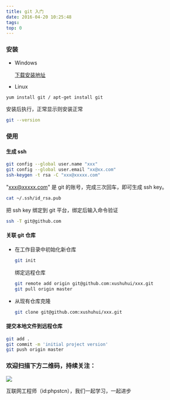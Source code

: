 ```yaml
---
title: git 入门
date: 2016-04-20 10:25:48
tags:
top: 0
---
```


### 安装

- Windows

  [下载安装地址](https://git-scm.com/downloads)

- Linux

```bash
yum install git / apt-get install git
```

安装后执行，正常显示则安装正常

```bash
git --version
```

### 使用

#### 生成 ssh

```bash
git config --global user.name "xxx"
git config --global user.email "xx@xx.com"
ssh-keygen -t rsa -C "xxx@xxxxx.com"
```

"xxx@xxxxx.com" 是 git 的账号，完成三次回车，即可生成 ssh key。

```bash
cat ~/.ssh/id_rsa.pub
```

把 ssh key 绑定到 git 平台，绑定后输入命令验证

```bash
ssh -T git@github.com
```

#### 关联 git 仓库

- 在工作目录中初始化新仓库

  ```bash
  git init
  ```

  绑定远程仓库

  ```bash
  git remote add origin git@github.com:xushuhui/xxx.git
  git pull origin master
  ```

- 从现有仓库克隆

  ```bash
  git clone git@github.com:xushuhui/xxx.git
  ```

#### 提交本地文件到远程仓库

  ```bash
  git add .
  git commit -m 'initial project version'
  git push origin master
  ```

### 欢迎扫描下方二维码，持续关注：

![](https://ww1.sinaimg.cn/large/a616b9a4gy1g4xzv954a4j20760763yo.jpg)

互联网工程师（id:phpstcn），我们一起学习，一起进步

